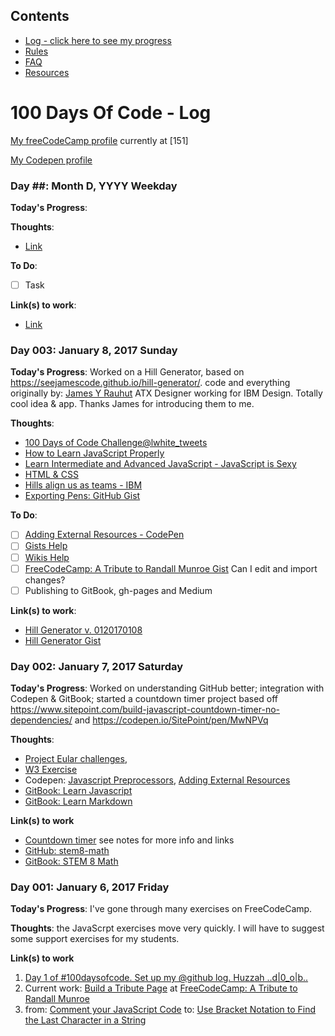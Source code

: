 ## Contents
* [Log - click here to see my progress](https://github.com/janzeteachesit/100-days-of-code/blob/master/log.md)
* [Rules](https://github.com/janzeteachesit/100-days-of-code/blob/master/docs/rules.md)
* [FAQ](https://github.com/janzeteachesit/100-days-of-code/blob/master/docs/FAQ.md)
* [Resources](https://github.com/janzeteachesit/100-days-of-code/blob/master/docs/resources.md)

# 100 Days Of Code - Log

[My freeCodeCamp profile](https://www.freecodecamp.com/janzeteachesit) currently at [151]

[My Codepen profile](https://codepen.io/janzeteachesit/)

### Day ##: Month D, YYYY Weekday

**Today's Progress**:

**Thoughts**:  

* [Link](#)

**To Do**:

- [ ] Task

**Link(s) to work**:

* [Link](#)

### Day 003: January 8, 2017 Sunday

**Today's Progress**: Worked on a Hill Generator, based on https://seejamescode.github.io/hill-generator/.  code and everything originally by: [James Y Rauhut](https://twitter.com/seejamescode) ATX Designer working for IBM Design.  Totally cool idea & app.  Thanks James for introducing them to me.

**Thoughts**:  

* [100 Days of Code Challenge@lwhite_tweets](https://medium.com/@lwhite_tweets/100-days-of-code-challenge-day-1-7e0f46becb27#.e8yw5zcxt)
* [How to Learn JavaScript Properly](http://javascriptissexy.com/how-to-learn-javascript-properly/)
* [Learn Intermediate and Advanced JavaScript - JavaScript is Sexy](http://javascriptissexy.com/learn-intermediate-and-advanced-javascript/)
* [HTML & CSS](https://www.codecademy.com/learn/web)
* [Hills align us as teams - IBM](https://www.ibm.com/design/thinking/keys/hills/)
* [Exporting Pens: GitHub Gist](https://blog.codepen.io/documentation/features/exporting-pens/)

**To Do**:
- [ ] [Adding External Resources - CodePen](https://blog.codepen.io/documentation/editor/adding-external-resources/)
- [ ] [Gists Help](https://help.github.com/categories/gists/)
- [ ] [Wikis Help](https://help.github.com/categories/wiki/)
- [ ] [FreeCodeCamp: A Tribute to Randall Munroe Gist](https://gist.github.com/janzeteachesit/14be19a25b417ba1d802d121b480dac8) Can I edit and import changes?
- [ ] Publishing to GitBook, gh-pages and Medium

**Link(s) to work**:
* [Hill Generator v. 0120170108](https://codepen.io/janzeteachesit/pen/oBjLRL)
* [Hill Generator Gist](https://gist.github.com/janzeteachesit/2d344a7ca06ed3d27ad775b46eb9e203)

### Day 002: January 7, 2017 Saturday

**Today's Progress**:  Worked on understanding GitHub better; integration with Codepen & GitBook; started a countdown timer project based off https://www.sitepoint.com/build-javascript-countdown-timer-no-dependencies/ and https://codepen.io/SitePoint/pen/MwNPVq

**Thoughts**:  
* [Project Eular challenges](https://projecteuler.net/problem=1), 
* [W3 Exercise](http://www.w3resource.com/javascript-exercises/) 
* Codepen: [Javascript Preprocessors](https://blog.codepen.io/documentation/editor/using-js-preprocessors/), [Adding External Resources](https://blog.codepen.io/documentation/editor/adding-external-resources/)
* [GitBook: Learn Javascript](https://gitbookio.gitbooks.io/javascript/content/)
* [GitBook: Learn Markdown](https://gitbookio.gitbooks.io/markdown/content/)

**Link(s) to work** 
* [Countdown timer](https://codepen.io/janzeteachesit/pen/VPLOYG) see notes for more info and links
* [GitHub: stem8-math](https://github.com/janzeteachesit/stem8-math)
* [GitBook: STEM 8 Math](https://janzeteachesit.gitbooks.io/stem-8-math-text/content/)

### Day 001: January 6, 2017 Friday

**Today's Progress**: I've gone through many exercises on FreeCodeCamp.

**Thoughts**: the JavaScrpt exercises move very quickly.  I will have to suggest some support exercises for my students.

**Link(s) to work**

1. [Day 1 of #100daysofcode. Set up my @github log.  Huzzah ..d|0_o|b..](https://twitter.com/janzeteachesit/status/817575401488715776)
2. Current work: [Build a Tribute Page](https://www.freecodecamp.com/challenges/build-a-tribute-page) at [FreeCodeCamp: A Tribute to Randall Munroe](https://codepen.io/janzeteachesit/pen/xRvrgL)
3. from: [Comment your JavaScript Code](https://www.freecodecamp.com/challenges/comment-your-javascript-code) to: [Use Bracket Notation to Find the Last Character in a String](https://www.freecodecamp.com/challenges/use-bracket-notation-to-find-the-last-character-in-a-string)


